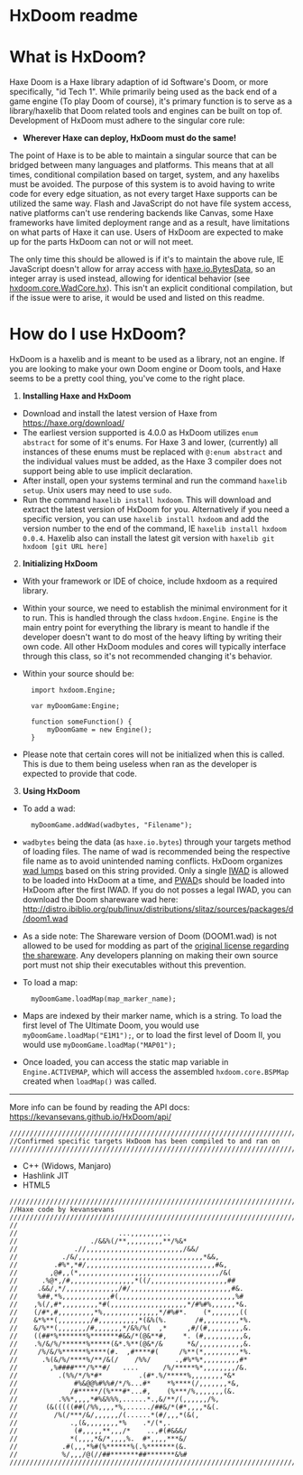 # HxDoom readme

# What is HxDoom?
Haxe Doom is a Haxe library adaption of id Software's Doom, or more specifically, "id Tech 1". While primarily being used as the back end of a game engine (To play Doom of course), it's primary function is to serve as a library/haxelib that Doom related tools and engines can be built on top of. Development of HxDoom must adhere to the singular core rule:

* **Wherever Haxe can deploy, HxDoom must do the same!**

The point of Haxe is to be able to maintain a singular source that can be bridged between many languages and platforms. This means that at all times, conditional compilation based on target, system, and any haxelibs must be avoided. The purpose of this system is to avoid having to write code for every edge situation, as not every target Haxe supports can be utilized the same way. Flash and JavaScript do not have file system access, native platforms can't use rendering backends like Canvas, some Haxe frameworks have limited deployment range and as a result, have limitations on what parts of Haxe it can use. Users of HxDoom are expected to make up for the parts HxDoom can not or will not meet.

The only time this should be allowed is if it's to maintain the above rule, IE JavaScript doesn't allow for array access with [haxe.io.BytesData](https://api.haxe.org/haxe/io/BytesData.html), so an integer array is used instead, allowing for identical behavior (see [hxdoom.core.WadCore.hx](https://github.com/kevansevans/HxDoom/blob/0.0.5-alpha/src/hxdoom/core/WadCore.hx)). This isn't an explicit conditional compilation, but if the issue were to arise, it would be used and listed on this readme.

# How do I use HxDoom?
HxDoom is a haxelib and is meant to be used as a library, not an engine. If you are looking to make your own Doom engine or Doom tools, and Haxe seems to be a pretty cool thing, you've come to the right place.

1) **Installing Haxe and HxDoom**
 - Download and install the latest version of Haxe from https://haxe.org/download/
 - The earliest version supported is 4.0.0 as HxDoom utilizes ``enum abstract`` for some of it's enums. For Haxe 3 and lower, (currently) all instances of these enums must be replaced with ``@:enum abstract`` and the individual values must be added, as the Haxe 3 compiler does not support being able to use implicit declaration.
 - After install, open your systems terminal and run the command ``haxelib setup``. Unix users may need to use ``sudo``.
 - Run the command ``haxelib install hxdoom``. This will download and extract the latest version of HxDoom for you. Alternatively if you need a specific version, you can use ``haxelib install hxdoom`` and add the version number to the end of the command, IE ``haxelib install hxdoom 0.0.4``. Haxelib also can install the latest git version with ``haxelib git hxdoom [git URL here]``
2) **Initializing HxDoom**
- With your framework or IDE of choice, include hxdoom as a required library.
- Within your source, we need to establish the minimal environment for it to run. This is handled through the class ``hxdoom.Engine``. ``Engine`` is the main entry point for everything the library is meant to handle if the developer doesn't want to do most of the heavy lifting by writing their own code. All other HxDoom modules and cores will typically interface through this class, so it's not recommended changing it's behavior.
- Within your source should be:

	    import hxdoom.Engine;
	    
	    var myDoomGame:Engine;
	    
	    function someFunction() {
	    	myDoomGame = new Engine();
	    }
* Please note that certain cores will not be initialized when this is called. This is due to them being useless when ran as the developer is expected to provide that code.
3) **Using HxDoom**
- To add a wad:

	    myDoomGame.addWad(wadbytes, "Filename");

- ``wadbytes`` being the data (as ``haxe.io.bytes``) through your targets method of loading files. The name of wad is recommended being the respective file name as to avoid unintended naming conflicts. HxDoom organizes [wad lumps](https://doomwiki.org/wiki/Lump) based on this string provided. Only a single [IWAD](https://doomwiki.org/wiki/IWAD) is allowed to be loaded into HxDoom at a time, and [PWAD](https://doomwiki.org/wiki/PWAD)s should be loaded into HxDoom after the first IWAD. If you do not posses a legal IWAD, you can download the Doom shareware wad here: http://distro.ibiblio.org/pub/linux/distributions/slitaz/sources/packages/d/doom1.wad
- As a side note: The Shareware version of Doom (DOOM1.wad) is not allowed to be used for modding as part of the [original license regarding the shareware](https://pastebin.com/Fb1GdqiK). Any developers planning on making their own source port must not ship their executables without this prevention.
- To load a map:

	    myDoomGame.loadMap(map_marker_name);

- Maps are indexed by their marker name, which is a string. To load the first level of The Ultimate Doom, you would use ``myDoomGame.loadMap("E1M1");``, or to load the first level of Doom II, you would use ``myDoomGame.loadMap("MAP01");``
- Once loaded, you can access the static map variable in ``Engine.ACTIVEMAP``, which will access the assembled ``hxdoom.core.BSPMap`` created when ``loadMap()`` was called.

***

More info can be found by reading the API docs: https://kevansevans.github.io/HxDoom/api/

```
////////////////////////////////////////////////////////////////////////////////////////////////////
//Confirmed specific targets HxDoom has been compiled to and ran on
////////////////////////////////////////////////////////////////////////////////////////////////////
```
* C++ (Widows, Manjaro)
* Hashlink JIT
* HTML5

```
////////////////////////////////////////////////////////////////////////////////////////////////////
//Haxe code by kevansevans
////////////////////////////////////////////////////////////////////////////////////////////////////
//
//                         ...,,,,,,,,..                     
//                  ./&&%(/**,,,,,,,,,**/%&*               
//              .//,,,,,,,,,,,,,,,,,,,,,,,,/&&/            
//           ./&/,,,,,,,,,,,,,,,,,,,,,,,,,,,,,,,*&&,         
//         .#%*,*#/,,,,,,,,,,,,,,,,,,,,,,,,,,,,,,,,#&,       
//        ,@#,,(*,,,,,,,,,,,,,,,,,,,,,,,,,,,,,,,,,,,/&(      
//      .%@*,/#,,,,,,,,,,,,,,,,*((/,,,,,,,,,,,,,,,,,,,##     
//     .&&/,*/,,,,,,,,,,,,,/#/,,,,,,,,,,,,,,,,,,,,,,,,,#&.   
//     %##,*%,,,,,,,,,,,,#(,,,,,,,,,,,,,,,,,,,,,,,,,,,,,%#   
//    ,%(/,#*,,,,,,,,,*#(,,,,,,,,,,,,,,,,,,,*/#%#%,,,,,,*&.  
//    (/#*,#,,,,,,,,,*%,,,,,,,,,,,,,,*/#%#*.    (*,,,,,,,((  
//    &*%**(,,,,,,,,/#,,,,,,,,,,*(&%(%.       /#,,,,,,,,,*%. 
//    &/%**(,,,,,,,/#,,,,,,,*/&%/%(  ,*     ,#/(#,,,,,,,,,&. 
//    ((##*%*******%*******#&&/*(@&**#,    *. (#,,,,,,,,,,&, 
//    .%/&/%/******%*****(&*.%**(@&*/&      *&/,,,,,,,,,,,&. 
//     /%/&/%******%****(#.  ,#****#(     /%**(*,,,,,,,,,*%. 
//      .%(&/%/****%/**/&(/    /%%/      .,#%*%*,,,,,,,,,#*  
//        ,%####***/%**#/   ....      /%/*****%*,,,,,,,,/&.  
//          .(%%/*/%*#*         .(#*.%/*****%,,,,,,,,*&*   
//              #%&@@%#%%#/*/%...#*    *%****(/,,,,,,,*&,    
//             /#*****/(%***#*...#,    (%***/%,,,,,,,(&.     
//          .%%*,,,,*#%&%%%,......*.,&/**/(,,,,,,/%,       
//       (&(((((##(/%%,,,,*%,....../##&/*(#*,,,,*&(.         
//         /%(/***/&/,,,,,,/(......*(#/,,,*(&(,            
//             .,(&,,,,,,,,*%    .*/(*,.                 
//              (#,,,,,**,,,/*    ..,#(#&&&/                 
//             *(,,,,*&/*,,,,%.  #*,,,,***&/                 
//           .#(,,,*%#(%******%(.%*******(&.                 
//           %/,,,/@(//##*******##*******&%#   
////////////////////////////////////////////////////////////////////////////////////////////////////
```
